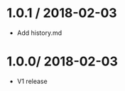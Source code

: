 
1.0.1 / 2018-02-03
==================
  * Add history.md

1.0.0/ 2018-02-03
==================
  * V1 release